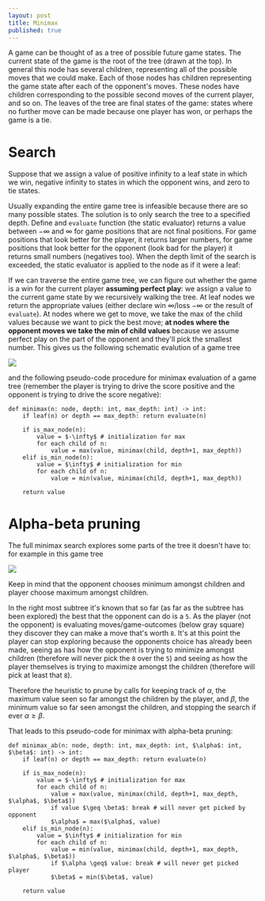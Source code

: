 ```yaml
---
layout: post
title: Minimax
published: true
---
```


A game can be thought of as a tree of possible future game states.
The current state of the game is the root of the tree (drawn at the top).
In general this node has several children, representing all of the possible moves that we could make. Each of those nodes has children representing the game state after each of the opponent's moves. These nodes have children corresponding to the possible second moves of the current player, and so on. The leaves of the tree are final states of the game: states where no further move can be made because one player has won, or perhaps the game is a tie.

# Search

Suppose that we assign a value of positive infinity to a leaf state in which we win, negative infinity to states in which the opponent wins, and zero to tie states.

Usually expanding the entire game tree is infeasible because there are so many possible states. The solution is to only search the tree to a specified depth. Define and `evaluate` function (the static evaluator) returns a value between $-\infty$ and $\infty$ for game positions that are not final positions. For game positions that look better for the player, it returns larger numbers, for game positions that look better for the opponent (look bad for the player) it returns small numbers (negatives too). When the depth limit of the search is exceeded, the static evaluator is applied to the node as if it were a leaf:

If we can traverse the entire game tree, we can figure out whether the game is a win for the current player **assuming perfect play**: we assign a value to the current game state by we recursively walking the tree. At leaf nodes we return the appropriate values (either declare win $\infty$/loss $-\infty$ or the result of `evaluate`). At nodes where we get to move, we take the max of the child values because we want to pick the best move; **at nodes where the opponent moves we take the min of child values** because we assume perfect play on the part of the opponent and they'll pick the smallest number. This gives us the following schematic evalution of a game tree
<p>
<img style="display:block; margin:auto;" src="{{ "/images/minimax.svg" | absolute_url }}">
</p>
and the following pseudo-code procedure for minimax evaluation of a game tree (remember the player is trying to drive the score positive and the opponent is trying to drive the score negative):

```
def minimax(n: node, depth: int, max_depth: int) -> int:
    if leaf(n) or depth == max_depth: return evaluate(n)
    
    if is_max_node(n): 
        value = $-\infty$ # initialization for max
        for each child of n:
            value = max(value, minimax(child, depth+1, max_depth))
    elif is_min_node(n):
        value = $\infty$ # initialization for min
        for each child of n:
            value = min(value, minimax(child, depth+1, max_depth))
            
    return value
```

# Alpha-beta pruning

The full minimax search explores some parts of the tree it doesn't have to: for example in this game tree

<p>
<img style="display:block; margin:auto;" src="{{ "/images/ab_pruning.jpg" | absolute_url }}">
</p>

Keep in mind that the opponent chooses minimum amongst children and player choose maximum amongst children.

In the right most subtree it's known that so far (as far as the subtree has been explored) the best that the opponent can do is a `5`. As the player (not the opponent) is evaluating moves/game-outcomes (below gray square) they discover they can make a move that's worth `8`. It's at this point the player can stop exploring because the opponents choice has already been made, seeing as has how the opponent is trying to minimize amongst children (therefore will never pick the `8` over the `5`) and seeing as how the player themselves is trying to maximize amongst the children (therefore will pick at least that `8`).

Therefore the heuristic to prune by calls for keeping track of $\alpha$, the maximum value seen so far amongst the children by the player, and $\beta$, the minimum value so far seen amongst the children, and stopping the search if ever $\alpha \geq \beta$.

That leads to this pseudo-code for minimax with alpha-beta pruning:

```
def minimax_ab(n: node, depth: int, max_depth: int, $\alpha$: int, $\beta$: int) -> int:
    if leaf(n) or depth == max_depth: return evaluate(n)
    
    if is_max_node(n): 
        value = $-\infty$ # initialization for max
        for each child of n:
            value = max(value, minimax(child, depth+1, max_depth, $\alpha$, $\beta$))
            if value $\geq \beta$: break # will never get picked by opponent
            $\alpha$ = max($\alpha$, value) 
    elif is_min_node(n):
        value = $\infty$ # initialization for min
        for each child of n:
            value = min(value, minimax(child, depth+1, max_depth, $\alpha$, $\beta$))
            if $\alpha \geq$ value: break # will never get picked player
            $\beta$ = min($\beta$, value) 
            
    return value
```